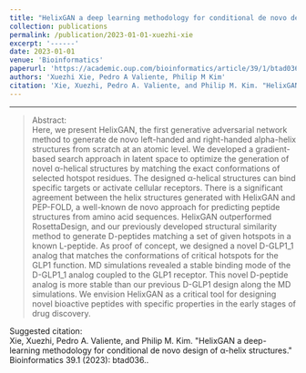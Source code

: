 ```yaml
---
title: "HelixGAN a deep learning methodology for conditional de novo design of α-helix structures"
collection: publications
permalink: /publication/2023-01-01-xuezhi-xie
excerpt: '------'
date: 2023-01-01
venue: 'Bioinformatics'
paperurl: 'https://academic.oup.com/bioinformatics/article/39/1/btad036/6991169'
authors: 'Xuezhi Xie, Pedro A Valiente, Philip M Kim'
citation: 'Xie, Xuezhi, Pedro A. Valiente, and Philip M. Kim. "HelixGAN a deep-learning methodology for conditional de novo design of α-helix structures." Bioinformatics 39.1 (2023): btad036.'
---
```


------

>Abstract: <br/>Here, we present HelixGAN, the first generative adversarial network method to generate de novo left-handed and right-handed alpha-helix structures from scratch at an atomic level. We developed a gradient-based search approach in latent space to optimize the generation of novel α-helical structures by matching the exact conformations of selected hotspot residues. The designed α-helical structures can bind specific targets or activate cellular receptors. There is a significant agreement between the helix structures generated with HelixGAN and PEP-FOLD, a well-known de novo approach for predicting peptide structures from amino acid sequences. HelixGAN outperformed RosettaDesign, and our previously developed structural similarity method to generate D-peptides matching a set of given hotspots in a known L-peptide. As proof of concept, we designed a novel D-GLP1_1 analog that matches the conformations of critical hotspots for the GLP1 function. MD simulations revealed a stable binding mode of the D-GLP1_1 analog coupled to the GLP1 receptor. This novel D-peptide analog is more stable than our previous D-GLP1 design along the MD simulations. We envision HelixGAN as a critical tool for designing novel bioactive peptides with specific properties in the early stages of drug discovery. 

Suggested citation: <br/>Xie, Xuezhi, Pedro A. Valiente, and Philip M. Kim. "HelixGAN a deep-learning methodology for conditional de novo design of α-helix structures." Bioinformatics 39.1 (2023): btad036.</i>.
